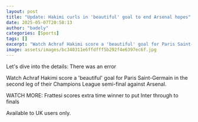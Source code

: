 ```yaml
---
layout: post
title: "Update: Hakimi curls in 'beautiful' goal to end Arsenal hopes"
date: 2025-05-07T20:58:13
author: "badely"
categories: [Sports]
tags: []
excerpt: "Watch Achraf Hakimi score a 'beautiful' goal for Paris Saint-Germain in the second leg of their Champions League semi-final against Arsenal."
image: assets/images/bc340311e6ffdfff5b292f4e6397ec6f.jpg
---
```


Let's dive into the details: There was an error

Watch Achraf Hakimi score a 'beautiful' goal for Paris Saint-Germain in the second leg of their Champions League semi-final against Arsenal.

WATCH MORE: Frattesi scores extra time winner to put Inter through to finals

Available to UK users only.

